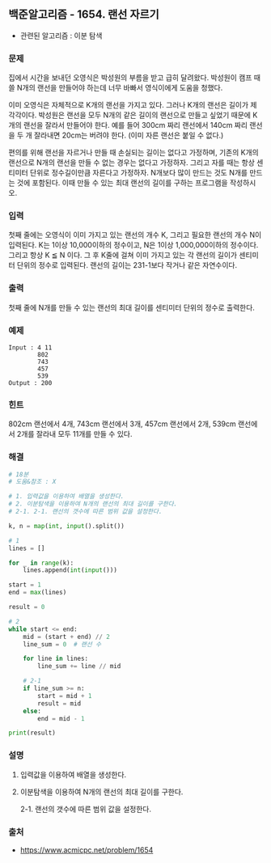 ## 백준알고리즘 - 1654. 랜선 자르기

- 관련된 알고리즘 : 이분 탐색

### 문제

집에서 시간을 보내던 오영식은 박성원의 부름을 받고 급히 달려왔다. 박성원이 캠프 때 쓸 N개의 랜선을 만들어야 하는데 너무 바빠서 영식이에게 도움을 청했다.

이미 오영식은 자체적으로 K개의 랜선을 가지고 있다. 그러나 K개의 랜선은 길이가 제각각이다. 박성원은 랜선을 모두 N개의 같은 길이의 랜선으로 만들고 싶었기 때문에 K개의 랜선을 잘라서 만들어야 한다. 예를 들어 300cm 짜리 랜선에서 140cm 짜리 랜선을 두 개 잘라내면 20cm는 버려야 한다. (이미 자른 랜선은 붙일 수 없다.)

편의를 위해 랜선을 자르거나 만들 때 손실되는 길이는 없다고 가정하며, 기존의 K개의 랜선으로 N개의 랜선을 만들 수 없는 경우는 없다고 가정하자. 그리고 자를 때는 항상 센티미터 단위로 정수길이만큼 자른다고 가정하자. N개보다 많이 만드는 것도 N개를 만드는 것에 포함된다. 이때 만들 수 있는 최대 랜선의 길이를 구하는 프로그램을 작성하시오.

### 입력

첫째 줄에는 오영식이 이미 가지고 있는 랜선의 개수 K, 그리고 필요한 랜선의 개수 N이 입력된다. K는 1이상 10,000이하의 정수이고, N은 1이상 1,000,000이하의 정수이다. 그리고 항상 K ≦ N 이다. 그 후 K줄에 걸쳐 이미 가지고 있는 각 랜선의 길이가 센티미터 단위의 정수로 입력된다. 랜선의 길이는 231-1보다 작거나 같은 자연수이다.

### 출력

첫째 줄에 N개를 만들 수 있는 랜선의 최대 길이를 센티미터 단위의 정수로 출력한다.

### 예제

```
Input : 4 11
        802
        743
        457
        539
Output : 200
```

### 힌트

802cm 랜선에서 4개, 743cm 랜선에서 3개, 457cm 랜선에서 2개, 539cm 랜선에서 2개를 잘라내 모두 11개를 만들 수 있다.

### 해결

```python
# 18분
# 도움&참조 : X

# 1. 입력값을 이용하여 배열을 생성한다.
# 2. 이분탐색을 이용하여 N개의 랜선의 최대 길이를 구한다.
# 2-1. 2-1. 랜선의 갯수에 따른 범위 값을 설정한다.

k, n = map(int, input().split())

# 1
lines = []

for _ in range(k):
    lines.append(int(input()))

start = 1
end = max(lines)

result = 0

# 2
while start <= end:
    mid = (start + end) // 2
    line_sum = 0  # 랜선 수

    for line in lines:
        line_sum += line // mid

    # 2-1
    if line_sum >= n:
        start = mid + 1
        result = mid
    else:
        end = mid - 1

print(result)
```

### 설명

1. 입력값을 이용하여 배열을 생성한다.

2. 이분탐색을 이용하여 N개의 랜선의 최대 길이를 구한다.

    2-1. 랜선의 갯수에 따른 범위 값을 설정한다.

### 출처

- https://www.acmicpc.net/problem/1654
